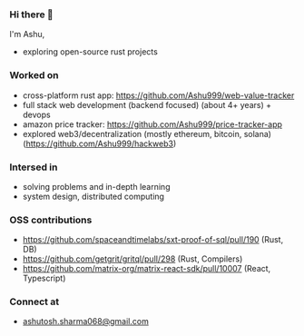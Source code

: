### Hi there 👋

I'm Ashu,

- exploring open-source rust projects

### Worked on
- cross-platform rust app: https://github.com/Ashu999/web-value-tracker
- full stack web development (backend focused) (about 4+ years) + devops
- amazon price tracker: https://github.com/Ashu999/price-tracker-app
- explored web3/decentralization (mostly ethereum, bitcoin, solana)  (https://github.com/Ashu999/hackweb3)

### Intersed in
- solving problems and in-depth learning
- system design, distributed computing

### OSS contributions
- https://github.com/spaceandtimelabs/sxt-proof-of-sql/pull/190 (Rust, DB)
- https://github.com/getgrit/gritql/pull/298 (Rust, Compilers)
- https://github.com/matrix-org/matrix-react-sdk/pull/10007 (React, Typescript)

### Connect at
- ashutosh.sharma068@gmail.com
